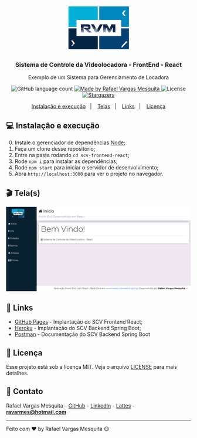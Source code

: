 <h1 align="center">
    <img alt="RVM" src="https://github.com/ravarmes/scv-frontend-react/blob/master/public/images/logos/logo.jpg" />
</h1>

<h3 align="center">
  Sistema de Controle da Videolocadora - FrontEnd - React
</h3>

<p align="center">Exemplo de um Sistema para Gerenciamento de Locadora</p>

<p align="center">
  <img alt="GitHub language count" src="https://img.shields.io/github/languages/count/ravarmes/scv-frontend-react-redux?color=%2304D361">

  <a href="http://www.linkedin.com/in/rafael-vargas-mesquita">
    <img alt="Made by Rafael Vargas Mesquita" src="https://img.shields.io/badge/made%20by-Rafael%20Vargas%20Mesquita-%2304D361">
  </a>

  <img alt="License" src="https://img.shields.io/badge/license-MIT-%2304D361">

  <a href="https://github.com/ravarmes/scv-frontend-react-redux/stargazers">
    <img alt="Stargazers" src="https://img.shields.io/github/stars/ravarmes/scv-frontend-react-redux?style=social">
  </a>
</p>

<p align="center">
  <a href="#-instalacao">Instalação e execução</a>&nbsp;&nbsp;&nbsp;|&nbsp;&nbsp;&nbsp;
  <a href="#-telas">Telas</a>&nbsp;&nbsp;&nbsp;|&nbsp;&nbsp;&nbsp;
  <a href="#-links">Links</a>&nbsp;&nbsp;&nbsp;|&nbsp;&nbsp;&nbsp;
  <a href="#-licenca">Licença</a>
</p>

## :computer: Instalação e execução <a name="-instalacao"/></a>

0. Instale o gerenciador de dependências [Node](https://nodejs.org/en/download/);
1. Faça um clone desse repositório;
2. Entre na pasta rodando `cd scv-frontend-react`;
3. Rode `npm i` para instalar as dependências;
4. Rode `npm start` para iniciar o servidor de desenvolvimento;
5. Abra `http://localhost:3000` para ver o projeto no navegador.

## :clapper: Tela(s) <a name="-telas"/></a>

![Tela Empréstimo](https://github.com/ravarmes/scv-frontend-react/blob/master/public/images/tela1.gif)

## :link: Links <a name="-links"/></a>

- [GitHub Pages](https://ravarmes.github.io/scv-frontend-react/) - Implantação do SCV Frontend React;
- [Heroku](https://scv-backend-spring.herokuapp.com/) - Implantação do SCV Backend Spring Boot;
- [Postman](https://documenter.getpostman.com/view/4048967/Szf9XTg4) - Documentação do SCV Backend Spring Boot

## :memo: Licença <a name="-licenca"/></a>

Esse projeto está sob a licença MIT. Veja o arquivo [LICENSE](LICENSE.md) para mais detalhes.

## :email: Contato

Rafael Vargas Mesquita - [GitHub](https://github.com/ravarmes) - [LinkedIn](https://www.linkedin.com/in/rafael-vargas-mesquita) - [Lattes](http://lattes.cnpq.br/6616283627544820) - **ravarmes@hotmail.com**

---

Feito com ♥ by Rafael Vargas Mesquita :wink:
